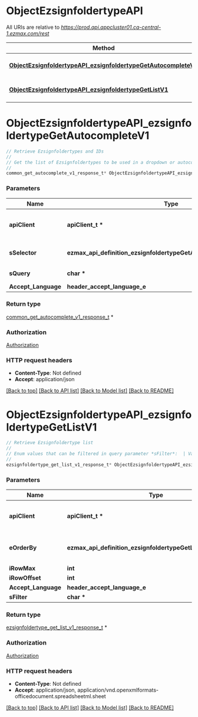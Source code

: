 # ObjectEzsignfoldertypeAPI

All URIs are relative to *https://prod.api.appcluster01.ca-central-1.ezmax.com/rest*

Method | HTTP request | Description
------------- | ------------- | -------------
[**ObjectEzsignfoldertypeAPI_ezsignfoldertypeGetAutocompleteV1**](ObjectEzsignfoldertypeAPI.md#ObjectEzsignfoldertypeAPI_ezsignfoldertypeGetAutocompleteV1) | **GET** /1/object/ezsignfoldertype/getAutocomplete/{sSelector} | Retrieve Ezsignfoldertypes and IDs
[**ObjectEzsignfoldertypeAPI_ezsignfoldertypeGetListV1**](ObjectEzsignfoldertypeAPI.md#ObjectEzsignfoldertypeAPI_ezsignfoldertypeGetListV1) | **GET** /1/object/ezsignfoldertype/getList | Retrieve Ezsignfoldertype list


# **ObjectEzsignfoldertypeAPI_ezsignfoldertypeGetAutocompleteV1**
```c
// Retrieve Ezsignfoldertypes and IDs
//
// Get the list of Ezsignfoldertypes to be used in a dropdown or autocomplete control.
//
common_get_autocomplete_v1_response_t* ObjectEzsignfoldertypeAPI_ezsignfoldertypeGetAutocompleteV1(apiClient_t *apiClient, ezmax_api_definition_ezsignfoldertypeGetAutocompleteV1_sSelector_e sSelector, char * sQuery, header_accept_language_e Accept_Language);
```

### Parameters
Name | Type | Description  | Notes
------------- | ------------- | ------------- | -------------
**apiClient** | **apiClient_t \*** | context containing the client configuration |
**sSelector** | **ezmax_api_definition_ezsignfoldertypeGetAutocompleteV1_sSelector_e** | The type of Ezsignfoldertypes to return | 
**sQuery** | **char \*** | Allow to filter the returned results | [optional] 
**Accept_Language** | **header_accept_language_e** |  | [optional] 

### Return type

[common_get_autocomplete_v1_response_t](common_get_autocomplete_v1_response.md) *


### Authorization

[Authorization](../README.md#Authorization)

### HTTP request headers

 - **Content-Type**: Not defined
 - **Accept**: application/json

[[Back to top]](#) [[Back to API list]](../README.md#documentation-for-api-endpoints) [[Back to Model list]](../README.md#documentation-for-models) [[Back to README]](../README.md)

# **ObjectEzsignfoldertypeAPI_ezsignfoldertypeGetListV1**
```c
// Retrieve Ezsignfoldertype list
//
// Enum values that can be filtered in query parameter *sFilter*:  | Variable | Valid values | |---|---| | eEzsignfoldertypePrivacylevel | User<br>Usergroup |
//
ezsignfoldertype_get_list_v1_response_t* ObjectEzsignfoldertypeAPI_ezsignfoldertypeGetListV1(apiClient_t *apiClient, ezmax_api_definition_ezsignfoldertypeGetListV1_eOrderBy_e eOrderBy, int iRowMax, int iRowOffset, header_accept_language_e Accept_Language, char * sFilter);
```

### Parameters
Name | Type | Description  | Notes
------------- | ------------- | ------------- | -------------
**apiClient** | **apiClient_t \*** | context containing the client configuration |
**eOrderBy** | **ezmax_api_definition_ezsignfoldertypeGetListV1_eOrderBy_e** | Specify how you want the results to be sorted | [optional] 
**iRowMax** | **int** |  | [optional] 
**iRowOffset** | **int** |  | [optional] 
**Accept_Language** | **header_accept_language_e** |  | [optional] 
**sFilter** | **char \*** |  | [optional] 

### Return type

[ezsignfoldertype_get_list_v1_response_t](ezsignfoldertype_get_list_v1_response.md) *


### Authorization

[Authorization](../README.md#Authorization)

### HTTP request headers

 - **Content-Type**: Not defined
 - **Accept**: application/json, application/vnd.openxmlformats-officedocument.spreadsheetml.sheet

[[Back to top]](#) [[Back to API list]](../README.md#documentation-for-api-endpoints) [[Back to Model list]](../README.md#documentation-for-models) [[Back to README]](../README.md)

